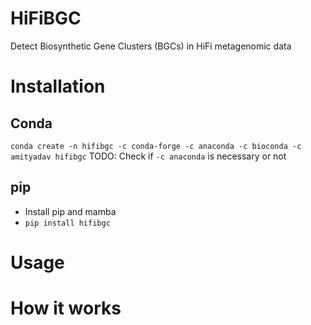 # HiFiBGC

Detect Biosynthetic Gene Clusters (BGCs) in HiFi metagenomic data

# Installation

## Conda
`conda create -n hifibgc -c conda-forge -c anaconda -c bioconda -c amityadav hifibgc`
TODO: Check if `-c anaconda` is necessary or not

## pip
- Install pip and mamba
- `pip install hifibgc` 

# Usage




# How it works


